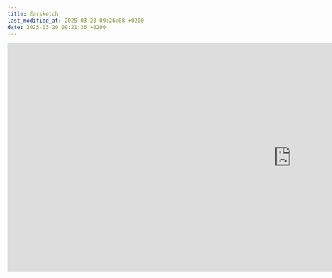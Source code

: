 ```yaml
---
title: Earsketch
last_modified_at: 2025-03-20 09:26:08 +0200
date: 2025-03-20 09:21:36 +0200
---
```


<iframe src="https://docs.google.com/presentation/d/e/2PACX-1vS3B2dzG6_gxXfSo8Z-BnvrNZM_QeTEmds2UG-OzSeAaiC2Eglwaa_hoXQZUB7tzg/embed?start=false&loop=false&delayms=3000" frameborder="0" width="1280" height="515" allowfullscreen="true" mozallowfullscreen="true" webkitallowfullscreen="true"></iframe>
